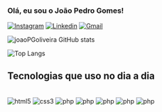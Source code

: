 ### Olá, eu sou o João Pedro Gomes!

[![Instagram](https://img.shields.io/badge/Instagram-E4405F?style=for-the-badge&logo=instagram&logoColor=white)](https://www.instagram.com/joao_pdgo/)
[![Linkedin](https://img.shields.io/badge/LinkedIn-0077B5?style=for-the-badge&logo=linkedin&logoColor=white)](https://www.linkedin.com/in/joao-pedro-gomes-de-oliveira/)
[![Gmail](https://img.shields.io/badge/Gmail-D14836?style=for-the-badge&logo=gmail&logoColor=white)](joaopdgo@gmail.com)

![joaoPGoliveira GitHub stats](https://github-readme-stats.vercel.app/api?username=joaoPGoliveira&shadow_icons=true&theme=dark)

![Top Langs](https://github-readme-stats.vercel.app/api/top-langs/?username=joaoPGoliveira&size_weight=0.5&count_weight=0.5)

## Tecnologias que uso no dia a dia

<div style="display: inline-block"><br/>
  <img align="center" alt="html5" src="https://img.shields.io/badge/HTML5-E34F26?style=for-the-badge&logo=html5&logoColor=white">
  <img align="center" alt="css3" src="https://img.shields.io/badge/CSS3-1572B6?style=for-the-badge&logo=css3&logoColor=white">
  <img align="center" alt="php" src="https://img.shields.io/badge/PHP-777BB4?style=for-the-badge&logo=php&logoColor=white">
  <img align="center" alt="php" src="https://img.shields.io/badge/Bootstrap-563D7C?style=for-the-badge&logo=bootstrap&logoColor=white">
  <img align="center" alt="php" src="https://img.shields.io/badge/Microsoft_Office-D83B01?style=for-the-badge&logo=microsoft-office&logoColor=white">
  <img align="center" alt="php" src="https://img.shields.io/badge/MySQL-00000F?style=for-the-badge&logo=mysql&logoColor=white">
  <img align="center" alt="php" src="https://img.shields.io/badge/JavaScript-323330?style=for-the-badge&logo=javascript&logoColor=F7DF1E">

</div>
